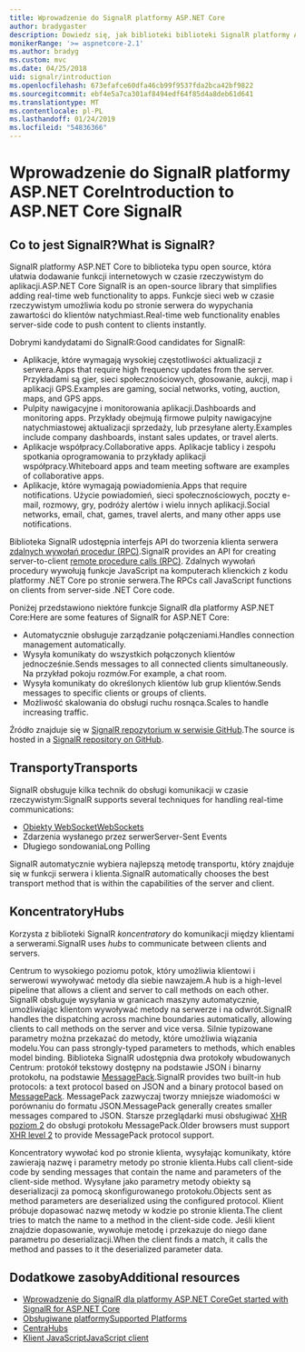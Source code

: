 ```yaml
---
title: Wprowadzenie do SignalR platformy ASP.NET Core
author: bradygaster
description: Dowiedz się, jak biblioteki biblioteki SignalR platformy ASP.NET Core ułatwia dodawanie funkcji w czasie rzeczywistym do aplikacji.
monikerRange: '>= aspnetcore-2.1'
ms.author: bradyg
ms.custom: mvc
ms.date: 04/25/2018
uid: signalr/introduction
ms.openlocfilehash: 673efafce60dfa46cb99f9537fda2bca42bf9822
ms.sourcegitcommit: ebf4e5a7ca301af8494edf64f85d4a8deb61d641
ms.translationtype: MT
ms.contentlocale: pl-PL
ms.lasthandoff: 01/24/2019
ms.locfileid: "54836366"
---
```

# <a name="introduction-to-aspnet-core-signalr"></a><span data-ttu-id="3b298-103">Wprowadzenie do SignalR platformy ASP.NET Core</span><span class="sxs-lookup"><span data-stu-id="3b298-103">Introduction to ASP.NET Core SignalR</span></span>

## <a name="what-is-signalr"></a><span data-ttu-id="3b298-104">Co to jest SignalR?</span><span class="sxs-lookup"><span data-stu-id="3b298-104">What is SignalR?</span></span>

<span data-ttu-id="3b298-105">SignalR platformy ASP.NET Core to biblioteka typu open source, która ułatwia dodawanie funkcji internetowych w czasie rzeczywistym do aplikacji.</span><span class="sxs-lookup"><span data-stu-id="3b298-105">ASP.NET Core SignalR is an open-source library that simplifies adding real-time web functionality to apps.</span></span> <span data-ttu-id="3b298-106">Funkcje sieci web w czasie rzeczywistym umożliwia kodu po stronie serwera do wypychania zawartości do klientów natychmiast.</span><span class="sxs-lookup"><span data-stu-id="3b298-106">Real-time web functionality enables server-side code to push content to clients instantly.</span></span>

<span data-ttu-id="3b298-107">Dobrymi kandydatami do SignalR:</span><span class="sxs-lookup"><span data-stu-id="3b298-107">Good candidates for SignalR:</span></span>

* <span data-ttu-id="3b298-108">Aplikacje, które wymagają wysokiej częstotliwości aktualizacji z serwera.</span><span class="sxs-lookup"><span data-stu-id="3b298-108">Apps that require high frequency updates from the server.</span></span> <span data-ttu-id="3b298-109">Przykładami są gier, sieci społecznościowych, głosowanie, aukcji, map i aplikacji GPS.</span><span class="sxs-lookup"><span data-stu-id="3b298-109">Examples are gaming, social networks, voting, auction, maps, and GPS apps.</span></span>
* <span data-ttu-id="3b298-110">Pulpity nawigacyjne i monitorowania aplikacji.</span><span class="sxs-lookup"><span data-stu-id="3b298-110">Dashboards and monitoring apps.</span></span> <span data-ttu-id="3b298-111">Przykłady obejmują firmowe pulpity nawigacyjne natychmiastowej aktualizacji sprzedaży, lub przesyłane alerty.</span><span class="sxs-lookup"><span data-stu-id="3b298-111">Examples include company dashboards, instant sales updates, or travel alerts.</span></span>
* <span data-ttu-id="3b298-112">Aplikacje współpracy.</span><span class="sxs-lookup"><span data-stu-id="3b298-112">Collaborative apps.</span></span> <span data-ttu-id="3b298-113">Aplikacje tablicy i zespołu spotkania oprogramowania to przykłady aplikacji współpracy.</span><span class="sxs-lookup"><span data-stu-id="3b298-113">Whiteboard apps and team meeting software are examples of collaborative apps.</span></span>
* <span data-ttu-id="3b298-114">Aplikacje, które wymagają powiadomienia.</span><span class="sxs-lookup"><span data-stu-id="3b298-114">Apps that require notifications.</span></span> <span data-ttu-id="3b298-115">Użycie powiadomień, sieci społecznościowych, poczty e-mail, rozmowy, gry, podróży alertów i wielu innych aplikacji.</span><span class="sxs-lookup"><span data-stu-id="3b298-115">Social networks, email, chat, games, travel alerts, and many other apps use notifications.</span></span>

<span data-ttu-id="3b298-116">Biblioteka SignalR udostępnia interfejs API do tworzenia klienta serwera [zdalnych wywołań procedur (RPC)](https://wikipedia.org/wiki/Remote_procedure_call).</span><span class="sxs-lookup"><span data-stu-id="3b298-116">SignalR provides an API for creating server-to-client [remote procedure calls (RPC)](https://wikipedia.org/wiki/Remote_procedure_call).</span></span> <span data-ttu-id="3b298-117">Zdalnych wywołań procedury wywołują funkcje JavaScript na komputerach klienckich z kodu platformy .NET Core po stronie serwera.</span><span class="sxs-lookup"><span data-stu-id="3b298-117">The RPCs call JavaScript functions on clients from server-side .NET Core code.</span></span>

<span data-ttu-id="3b298-118">Poniżej przedstawiono niektóre funkcje SignalR dla platformy ASP.NET Core:</span><span class="sxs-lookup"><span data-stu-id="3b298-118">Here are some features of SignalR for ASP.NET Core:</span></span>

* <span data-ttu-id="3b298-119">Automatycznie obsługuje zarządzanie połączeniami.</span><span class="sxs-lookup"><span data-stu-id="3b298-119">Handles connection management automatically.</span></span>
* <span data-ttu-id="3b298-120">Wysyła komunikaty do wszystkich połączonych klientów jednocześnie.</span><span class="sxs-lookup"><span data-stu-id="3b298-120">Sends messages to all connected clients simultaneously.</span></span> <span data-ttu-id="3b298-121">Na przykład pokoju rozmów.</span><span class="sxs-lookup"><span data-stu-id="3b298-121">For example, a chat room.</span></span>
* <span data-ttu-id="3b298-122">Wysyła komunikaty do określonych klientów lub grup klientów.</span><span class="sxs-lookup"><span data-stu-id="3b298-122">Sends messages to specific clients or groups of clients.</span></span>
* <span data-ttu-id="3b298-123">Możliwość skalowania do obsługi ruchu rosnąca.</span><span class="sxs-lookup"><span data-stu-id="3b298-123">Scales to handle increasing traffic.</span></span>

<span data-ttu-id="3b298-124">Źródło znajduje się w [SignalR repozytorium w serwisie GitHub](https://github.com/aspnet/AspNetCore/tree/master/src/SignalR).</span><span class="sxs-lookup"><span data-stu-id="3b298-124">The source is hosted in a [SignalR repository on GitHub](https://github.com/aspnet/AspNetCore/tree/master/src/SignalR).</span></span>

## <a name="transports"></a><span data-ttu-id="3b298-125">Transporty</span><span class="sxs-lookup"><span data-stu-id="3b298-125">Transports</span></span>

<span data-ttu-id="3b298-126">SignalR obsługuje kilka technik do obsługi komunikacji w czasie rzeczywistym:</span><span class="sxs-lookup"><span data-stu-id="3b298-126">SignalR supports several techniques for handling real-time communications:</span></span>

* [<span data-ttu-id="3b298-127">Obiekty WebSocket</span><span class="sxs-lookup"><span data-stu-id="3b298-127">WebSockets</span></span>](https://tools.ietf.org/html/rfc7118)
* <span data-ttu-id="3b298-128">Zdarzenia wysłanego przez serwer</span><span class="sxs-lookup"><span data-stu-id="3b298-128">Server-Sent Events</span></span>
* <span data-ttu-id="3b298-129">Długiego sondowania</span><span class="sxs-lookup"><span data-stu-id="3b298-129">Long Polling</span></span>

<span data-ttu-id="3b298-130">SignalR automatycznie wybiera najlepszą metodę transportu, który znajduje się w funkcji serwera i klienta.</span><span class="sxs-lookup"><span data-stu-id="3b298-130">SignalR automatically chooses the best transport method that is within the capabilities of the server and client.</span></span>

## <a name="hubs"></a><span data-ttu-id="3b298-131">Koncentratory</span><span class="sxs-lookup"><span data-stu-id="3b298-131">Hubs</span></span>

<span data-ttu-id="3b298-132">Korzysta z biblioteki SignalR *koncentratory* do komunikacji między klientami a serwerami.</span><span class="sxs-lookup"><span data-stu-id="3b298-132">SignalR uses *hubs* to communicate between clients and servers.</span></span>

<span data-ttu-id="3b298-133">Centrum to wysokiego poziomu potok, który umożliwia klientowi i serwerowi wywoływać metody dla siebie nawzajem.</span><span class="sxs-lookup"><span data-stu-id="3b298-133">A hub is a high-level pipeline that allows a client and server to call methods on each other.</span></span> <span data-ttu-id="3b298-134">SignalR obsługuje wysyłania w granicach maszyny automatycznie, umożliwiając klientom wywoływać metody na serwerze i na odwrót.</span><span class="sxs-lookup"><span data-stu-id="3b298-134">SignalR handles the dispatching across machine boundaries automatically, allowing clients to call methods on the server and vice versa.</span></span> <span data-ttu-id="3b298-135">Silnie typizowane parametry można przekazać do metody, które umożliwia wiązania modelu.</span><span class="sxs-lookup"><span data-stu-id="3b298-135">You can pass strongly-typed parameters to methods, which enables model binding.</span></span> <span data-ttu-id="3b298-136">Biblioteka SignalR udostępnia dwa protokoły wbudowanych Centrum: protokół tekstowy dostępny na podstawie JSON i binarny protokołu, na podstawie [MessagePack](https://msgpack.org/).</span><span class="sxs-lookup"><span data-stu-id="3b298-136">SignalR provides two built-in hub protocols: a text protocol based on JSON and a binary protocol based on [MessagePack](https://msgpack.org/).</span></span>  <span data-ttu-id="3b298-137">MessagePack zazwyczaj tworzy mniejsze wiadomości w porównaniu do formatu JSON.</span><span class="sxs-lookup"><span data-stu-id="3b298-137">MessagePack generally creates smaller messages compared to JSON.</span></span> <span data-ttu-id="3b298-138">Starsze przeglądarki musi obsługiwać [XHR poziom 2](https://caniuse.com/#feat=xhr2) do obsługi protokołu MessagePack.</span><span class="sxs-lookup"><span data-stu-id="3b298-138">Older browsers must support [XHR level 2](https://caniuse.com/#feat=xhr2) to provide MessagePack protocol support.</span></span>

<span data-ttu-id="3b298-139">Koncentratory wywołać kod po stronie klienta, wysyłając komunikaty, które zawierają nazwę i parametry metody po stronie klienta.</span><span class="sxs-lookup"><span data-stu-id="3b298-139">Hubs call client-side code by sending messages that contain the name and parameters of the client-side method.</span></span> <span data-ttu-id="3b298-140">Wysyłane jako parametry metody obiekty są deserializacji za pomocą skonfigurowanego protokołu.</span><span class="sxs-lookup"><span data-stu-id="3b298-140">Objects sent as method parameters are deserialized using the configured protocol.</span></span> <span data-ttu-id="3b298-141">Klient próbuje dopasować nazwę metody w kodzie po stronie klienta.</span><span class="sxs-lookup"><span data-stu-id="3b298-141">The client tries to match the name to a method in the client-side code.</span></span> <span data-ttu-id="3b298-142">Jeśli klient znajdzie dopasowanie, wywołuje metodę i przekazuje do niego dane parametru po deserializacji.</span><span class="sxs-lookup"><span data-stu-id="3b298-142">When the client finds a match, it calls the method and passes to it the deserialized parameter data.</span></span>

## <a name="additional-resources"></a><span data-ttu-id="3b298-143">Dodatkowe zasoby</span><span class="sxs-lookup"><span data-stu-id="3b298-143">Additional resources</span></span>

* [<span data-ttu-id="3b298-144">Wprowadzenie do SignalR dla platformy ASP.NET Core</span><span class="sxs-lookup"><span data-stu-id="3b298-144">Get started with SignalR for ASP.NET Core</span></span>](xref:tutorials/signalr)
* [<span data-ttu-id="3b298-145">Obsługiwane platformy</span><span class="sxs-lookup"><span data-stu-id="3b298-145">Supported Platforms</span></span>](xref:signalr/supported-platforms)
* [<span data-ttu-id="3b298-146">Centra</span><span class="sxs-lookup"><span data-stu-id="3b298-146">Hubs</span></span>](xref:signalr/hubs)
* [<span data-ttu-id="3b298-147">Klient JavaScript</span><span class="sxs-lookup"><span data-stu-id="3b298-147">JavaScript client</span></span>](xref:signalr/javascript-client)
